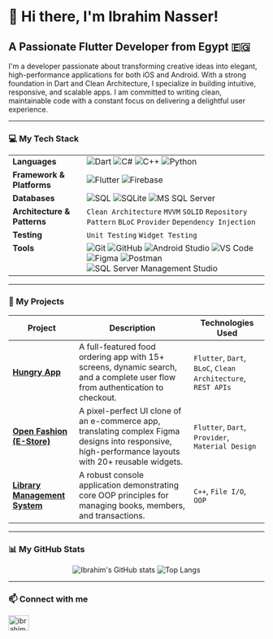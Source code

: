 # 👋 Hi there, I'm Ibrahim Nasser!
## A Passionate Flutter Developer from Egypt 🇪🇬

I'm a developer passionate about transforming creative ideas into elegant, high-performance applications for both iOS and Android. With a strong foundation in Dart and Clean Architecture, I specialize in building intuitive, responsive, and scalable apps. I am committed to writing clean, maintainable code with a constant focus on delivering a delightful user experience.

---

### 💻 My Tech Stack

<table>
  <tr>
    <td valign="top"><strong>Languages</strong></td>
    <td>
      <img src="https://img.shields.io/badge/Dart-0175C2?style=for-the-badge&logo=dart&logoColor=white" alt="Dart" />
      <img src="https://img.shields.io/badge/C%23-239120?style=for-the-badge&logo=c-sharp&logoColor=white" alt="C#" />
      <img src="https://img.shields.io/badge/C%2B%2B-00599C?style=for-the-badge&logo=c%2B%2B&logoColor=white" alt="C++" />
      <img src="https://img.shields.io/badge/Python-3776AB?style=for-the-badge&logo=python&logoColor=white" alt="Python" />
    </td>
  </tr>
  <tr>
    <td valign="top"><strong>Framework & Platforms</strong></td>
    <td>
      <img src="https://img.shields.io/badge/Flutter-02569B?style=for-the-badge&logo=flutter&logoColor=white" alt="Flutter" />
      <img src="https://img.shields.io/badge/Firebase-FFCA28?style=for-the-badge&logo=firebase&logoColor=black" alt="Firebase" />
    </td>
  </tr>
  <tr>
    <td valign="top"><strong>Databases</strong></td>
    <td>
      <img src="https://img.shields.io/badge/SQL-4479A1?style=for-the-badge&logo=sql&logoColor=white" alt="SQL" />
      <img src="https://img.shields.io/badge/SQLite-003B57?style=for-the-badge&logo=sqlite&logoColor=white" alt="SQLite" />
      <img src="https://img.shields.io/badge/Microsoft_SQL_Server-CC2927?style=for-the-badge&logo=microsoft-sql-server&logoColor=white" alt="MS SQL Server" />
    </td>
  </tr>
  <tr>
    <td valign="top"><strong>Architecture & Patterns</strong></td>
    <td>
      <code>Clean Architecture</code> <code>MVVM</code> <code>SOLID</code> <code>Repository Pattern</code> <code>BLoC</code> <code>Provider</code> <code>Dependency Injection</code>
    </td>
  </tr>
    <tr>
    <td valign="top"><strong>Testing</strong></td>
    <td>
      <code>Unit Testing</code> <code>Widget Testing</code>
    </td>
  </tr>
  <tr>
    <td valign="top"><strong>Tools</strong></td>
    <td>
      <img src="https://img.shields.io/badge/Git-F05032?style=for-the-badge&logo=git&logoColor=white" alt="Git" />
      <img src="https://img.shields.io/badge/GitHub-181717?style=for-the-badge&logo=github&logoColor=white" alt="GitHub" />
      <img src="https://img.shields.io/badge/Android_Studio-3DDC84?style=for-the-badge&logo=android-studio&logoColor=white" alt="Android Studio" />
      <img src="https://img.shields.io/badge/VS_Code-007ACC?style=for-the-badge&logo=visual-studio-code&logoColor=white" alt="VS Code" />
      <img src="https://img.shields.io/badge/Figma-F24E1E?style=for-the-badge&logo=figma&logoColor=white" alt="Figma" />
      <img src="https://img.shields.io/badge/Postman-FF6C37?style=for-the-badge&logo=postman&logoColor=white" alt="Postman" />
      <img src="https://img.shields.io/badge/SSMS-0277BD?style=for-the-badge" alt="SQL Server Management Studio" />
    </td>
  </tr>
</table>

---

### 🚀 My Projects

| Project | Description | Technologies Used |
|---|---|---|
| **[Hungry App](https://github.com/Ibrahim-Nasser0/hungry)** | A full-featured food ordering app with 15+ screens, dynamic search, and a complete user flow from authentication to checkout. | `Flutter`, `Dart`, `BLoC`, `Clean Architecture`, `REST APIs` |
| **[Open Fashion (E-Store)](https://github.com/Ibrahim-Nasser0/open_fashion)** | A pixel-perfect UI clone of an e-commerce app, translating complex Figma designs into responsive, high-performance layouts with 20+ reusable widgets. | `Flutter`, `Dart`, `Provider`, `Material Design` |
| **[Library Management System](https://github.com/Ibrahim-Nasser0/Library-Informtion-Managemnet-System)** | A robust console application demonstrating core OOP principles for managing books, members, and transactions. | `C++`, `File I/O`, `OOP` |

---

### 📊 My GitHub Stats

<p align="center">
  <img src="https://github-readme-stats.vercel.app/api?username=Ibrahim-Nasser0&show_icons=true&theme=radical&rank_icon=github" alt="Ibrahim's GitHub stats" />
  <img src="https://github-readme-stats.vercel.app/api/top-langs/?username=Ibrahim-Nasser0&layout=compact&theme=radical" alt="Top Langs" />
</p>

---

### 📫 Connect with me

<p align="left">
  <a href="https://www.linkedin.com/in/ibrahim-nasser-mobile" target="_blank">
    <img align="center" src="https://raw.githubusercontent.com/rahuldkjain/github-profile-readme-generator/master/src/images/icons/Social/linked-in-alt.svg" alt="ibrahim-nasser-mobile" height="30" width="40" />
  </a>
</p>
